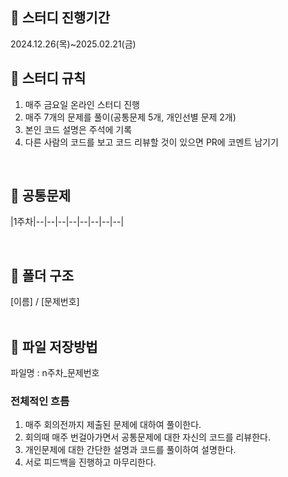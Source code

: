 ## 📘 스터디 진행기간
2024.12.26(목)~2025.02.21(금)

## 📘 스터디 규칙
1. 매주 금요일 온라인 스터디 진행
2. 매주 7개의 문제를 풀이(공통문제 5개, 개인선별 문제 2개)
3. 본인 코드 설명은 주석에 기록
4. 다른 사람의 코드를 보고 코드 리뷰할 것이 있으면 PR에 코멘트 남기기
<br>

## 📘 공통문제
|1주차|--|--|--|--|--|--|--|--|

<br>

## 📘 폴더 구조
[이름] / [문제번호]
<br><br>

## 📘 파일 저장방법
파일명 : n주차_문제번호
<br>

### 전체적인 흐름
1. 매주 회의전까지 제출된 문제에 대하여 풀이한다.
2. 회의때 매주 번걸아가면서 공통문제에 대한 자신의 코드를 리뷰한다.
3. 개인문제에 대한 간단한 설명과 코드를 풀이하여 설명한다.
4. 서로 피드백을 진행하고 마무리한다.
<br>

